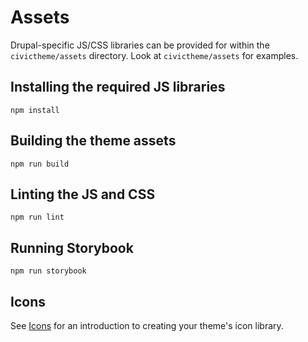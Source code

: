 # Assets

Drupal-specific JS/CSS libraries can be provided for within the `civictheme/assets`
directory. Look at `civictheme/assets` for examples.

## Installing the required JS libraries

    npm install

## Building the theme assets

    npm run build

## Linting the JS and CSS

    npm run lint

## Running Storybook

    npm run storybook

## Icons

See [Icons](../civictheme_library/docs/icons.md) for an introduction to creating your
theme's icon library.
